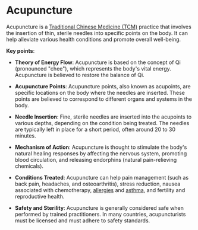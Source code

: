 # Acupuncture

Acupuncture is a [Traditional Chinese Medicine (TCM)](../traditional-chinese-medicine/) practice that involves the insertion of thin, sterile needles into specific points on the body. It can help alleviate various health conditions and promote overall well-being.

**Key points**:

* **Theory of Energy Flow**: Acupuncture is based on the concept of Qi (pronounced "chee"), which represents the body's vital energy. Acupuncture is believed to restore the balance of Qi.

* **Acupuncture Points**: Acupuncture points, also known as acupoints, are specific locations on the body where the needles are inserted. These points are believed to correspond to different organs and systems in the body.

* **Needle Insertion**: Fine, sterile needles are inserted into the acupoints to various depths, depending on the condition being treated. The needles are typically left in place for a short period, often around 20 to 30 minutes.

* **Mechanism of Action**: Acupuncture is thought to stimulate the body's natural healing responses by affecting the nervous system, promoting blood circulation, and releasing endorphins (natural pain-relieving chemicals).

* **Conditions Treated**: Acupuncture can help pain management (such as back pain, headaches, and osteoarthritis), stress reduction, nausea associated with chemotherapy, [allergies](../allergies/) and [asthma](../asthma/), and fertility and reproductive health.

* **Safety and Sterility**: Acupuncture is generally considered safe when performed by trained practitioners. In many countries, acupuncturists must be licensed and must adhere to safety standards.
